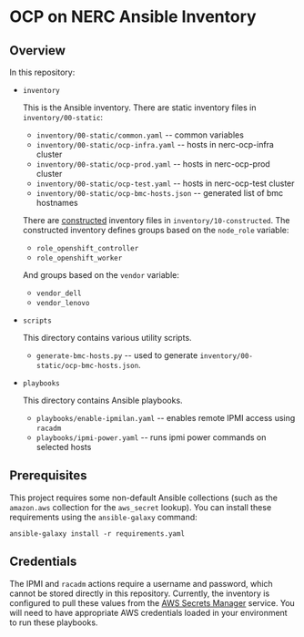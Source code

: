 # OCP on NERC Ansible Inventory

## Overview

In this repository:

- `inventory`

  This is the Ansible inventory. There are static inventory files in
  `inventory/00-static`:

    - `inventory/00-static/common.yaml` -- common variables
    - `inventory/00-static/ocp-infra.yaml` -- hosts in nerc-ocp-infra cluster
    - `inventory/00-static/ocp-prod.yaml` -- hosts in nerc-ocp-prod cluster
    - `inventory/00-static/ocp-test.yaml` -- hosts in nerc-ocp-test cluster
    - `inventory/00-static/ocp-bmc-hosts.json` -- generated list of bmc hostnames

  There are [constructed][] inventory files in `inventory/10-constructed`. The constructed inventory defines
  groups based on the `node_role` variable:

  [constructed]: https://docs.ansible.com/ansible/latest/collections/ansible/builtin/constructed_inventory.html

    - `role_openshift_controller`
    - `role_openshift_worker`

  And groups based on the `vendor` variable:

    - `vendor_dell`
    - `vendor_lenovo`

- `scripts`

  This directory contains various utility scripts.

  - `generate-bmc-hosts.py` -- used to generate `inventory/00-static/ocp-bmc-hosts.json`.

- `playbooks`

  This directory contains Ansible playbooks.

  - `playbooks/enable-ipmilan.yaml` -- enables remote IPMI access using `racadm`
  - `playbooks/ipmi-power.yaml` -- runs ipmi power commands on selected hosts

## Prerequisites

This project requires some non-default Ansible collections (such as the `amazon.aws` collection for the `aws_secret` lookup). You can install these requirements using the `ansible-galaxy` command:

```
ansible-galaxy install -r requirements.yaml
```

## Credentials

The IPMI and `racadm` actions require a username and password, which cannot be stored directly in this repository. Currently, the inventory is configured to pull these values from the [AWS Secrets Manager][] service. You will need to have appropriate AWS credentials loaded in your environment to run these playbooks.

[aws secrets manager]: https://aws.amazon.com/secrets-manager/
